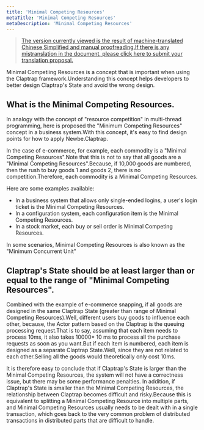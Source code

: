 ```yaml
---
title: 'Minimal Competing Resources'
metaTitle: 'Minimal Competing Resources'
metaDescription: 'Minimal Competing Resources'
---
```


> [The version currently viewed is the result of machine-translated Chinese Simplified and manual proofreading.If there is any mistranslation in the document, please click here to submit your translation proposal.](https://crwd.in/newbeclaptrap)

Minimal Competiing Resources is a concept that is important when using the Claptrap framework.Understanding this concept helps developers to better design Claptrap's State and avoid the wrong design.

## What is the Minimal Competing Resources.

In analogy with the concept of "resource competition" in multi-thread programming, here is proposed the "Minimum Competing Resources" concept in a business system.With this concept, it's easy to find design points for how to apply Newbe.Claptrap.

In the case of e-commerce, for example, each commodity is a "Minimal Competing Resources".Note that this is not to say that all goods are a "Minimal Competing Resources".Because, if 10,000 goods are numbered, then the rush to buy goods 1 and goods 2, there is no competition.Therefore, each commodity is a Minimal Competing Resources.

Here are some examples available:

- In a business system that allows only single-ended logins, a user's login ticket is the Minimal Competing Resources.
- In a configuration system, each configuration item is the Minimal Competing Resources.
- In a stock market, each buy or sell order is Minimal Competing Resources.

In some scenarios, Minimal Competing Resources is also known as the "Minimum Concurrent Unit"

## Claptrap's State should be at least larger than or equal to the range of "Minimal Competing Resources".

Combined with the example of e-commerce snapping, if all goods are designed in the same Claptrap State (greater than range of Minimal Competing Resources).Well, different users buy goods to influence each other, because, the Actor pattern based on the Claptrap is the queuing processing request.That is to say, assuming that each item needs to process 10ms, it also takes 10000\* 10 ms to process all the purchase requests as soon as you want.But if each item is numbered, each item is designed as a separate Claptrap State.Well, since they are not related to each other.Selling all the goods would theoretically only cost 10ms.

It is therefore easy to conclude that if Claptrap's State is larger than the Minimal Competing Resources, the system will not have a correctness issue, but there may be some performance penalties. In addition, if Claptrap's State is smaller than the Minimal Competing Resources, the relationship between Claptrap becomes difficult and risky.Because this is equivalent to splitting a Minimal Competing Resource into multiple parts, and Minimal Competing Resources usually needs to be dealt with in a single transaction, which goes back to the very common problem of distributed transactions in distributed parts that are difficult to handle.
